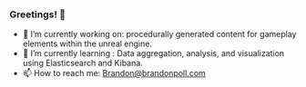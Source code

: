 ### Greetings! 👋



- 🔭 I’m currently working on:
procedurally generated content for gameplay elements within the unreal engine.
- 🌱 I’m currently learning :
Data aggregation, analysis, and visualization using Elasticsearch and Kibana.
- 📫 How to reach me:
Brandon@brandonpoll.com














<!--
**Reflective/Reflective** is a ✨ _special_ ✨ repository because its `README.md` (this file) appears on your GitHub profile.

Here are some ideas to get you started:


- 👯 I’m looking to collaborate on ...
- 🤔 I’m looking for help with ...
- 💬 Ask me about ...
- 📫 How to reach me: ...
- 😄 Pronouns: ...
- ⚡ Fun fact: ...
-->
